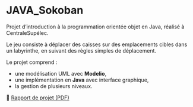 # JAVA_Sokoban

Projet d’introduction à la programmation orientée objet en Java, réalisé à CentraleSupélec.

Le jeu consiste à déplacer des caisses sur des emplacements cibles dans un labyrinthe, en suivant des règles simples de déplacement.

Le projet comprend :
- une modélisation UML avec **Modelio**,
- une implémentation en **Java** avec interface graphique,
- la gestion de plusieurs niveaux.

📄 [Rapport de projet (PDF)](Sokoban_Milo_HIVERT_Etienne_BONNAND.pdf)
